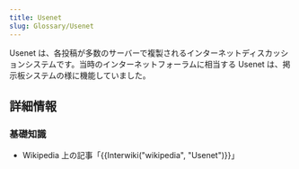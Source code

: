 ```yaml
---
title: Usenet
slug: Glossary/Usenet
---
```


Usenet は、各投稿が多数のサーバーで複製されるインターネットディスカッションシステムです。当時のインターネットフォーラムに相当する Usenet は、掲示板システムの様に機能していました。

## 詳細情報

### 基礎知識

- Wikipedia 上の記事「{{Interwiki("wikipedia", "Usenet")}}」
